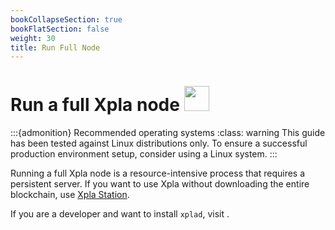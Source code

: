 ```yaml
---
bookCollapseSection: true
bookFlatSection: false
weight: 30
title: Run Full Node
---
```


# Run a full Xpla node <img src="/img/icon_node.svg" height="40px">

:::{admonition} Recommended operating systems
:class: warning
This guide has been tested against Linux distributions only. To ensure a successful production environment setup, consider using a Linux system.
:::

Running a full Xpla node is a resource-intensive process that requires a persistent server. If you want to use Xpla without downloading the entire blockchain, use [Xpla Station](https://station.c2x.world/).

If you are a developer and want to install `xplad`, visit [](../../develop/xplad/install-xplad.md).
